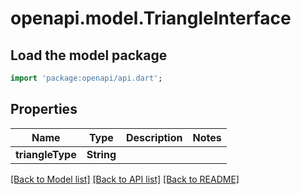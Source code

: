 # openapi.model.TriangleInterface

## Load the model package
```dart
import 'package:openapi/api.dart';
```

## Properties
Name | Type | Description | Notes
------------ | ------------- | ------------- | -------------
**triangleType** | **String** |  | 

[[Back to Model list]](../README.md#documentation-for-models) [[Back to API list]](../README.md#documentation-for-api-endpoints) [[Back to README]](../README.md)


